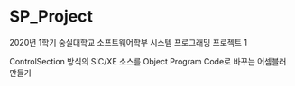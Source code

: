 # SP_Project
2020년 1학기 숭실대학교 소프트웨어학부 시스템 프로그래밍 프로젝트 1

ControlSection 방식의 SIC/XE 소스를 Object Program Code로 바꾸는 어셈블러 만들기
